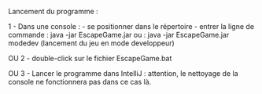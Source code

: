 ﻿Lancement du programme : 

1 - Dans une console :
	- se positionner dans le répertoire
	- entrer la ligne de commande : java -jar EscapeGame.jar
				   ou : java -jar EscapeGame.jar modedev (lancement du jeu en mode developpeur)

OU
2 - double-click sur le fichier EscapeGame.bat

OU
3 - Lancer le programme dans IntelliJ : attention, le nettoyage de la console ne fonctionnera pas dans ce cas là.
